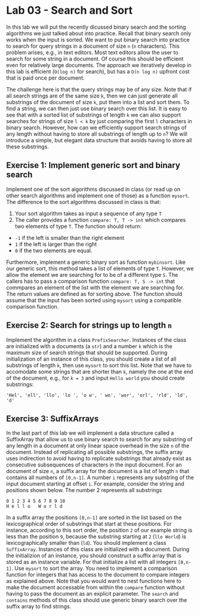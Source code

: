 # Lab 03 - Search and Sort

In this lab we will put the recently dicussed binary search and the sorting algorithms we just talked about into practice. Recall that binary search only works when the input is sorted. We want to put binary search into practice to search for query strings in a document of size `n` (`n` characters). This problem arises, e.g., in text editors. Most text editors allow the user to search for some string in a document. Of course this should be efficient even for relatively large documents. The approach we iteratively develop in this lab is efficient (`O(log n)` for search), but has a `O(n log n)` upfront cost that is paid once per document.

The challenge here is that the query strings may be of any size. Note that if all search strings are of the same size `k`, then we can just generate all substrings of the document of size `k`, put them into a list and sort them. To find a string, we can then just use binary search over this list. It is easy to see that with a sorted list of substrings of length `k` we can also support searches for strings of size `l < k` by just comparing the first `l` characters in binary search. However, how can we efficiently support search strings of any length without having to store all substrings of length up to `n`? We will introduce a simple, but elegant data structure that avoids having to store all these substrings.

## Exercise 1: Implement generic sort and binary search

Implement one of the sort algorithms discussed in class (or read up on other search algorithms and implement one of those) as a function `mysort`. The difference to the sort algorithms discussed in class is that:

1. Your sort algorithm takes as input a sequence of any type `T`
2. The caller provides a function `compare: T, T -> int` which compares two elements of type `T`. The function should return:
  - `-1` if the left is smaller than the right element
  - `1` if the left is larger than the right
  - `0` if the two elements are equal.

Furthermore, implement a generic binary sort as function `mybinsort`. Like our generic sort, this method takes a list of elements of type `T`. However, we allow the element we are searching for to be of a different type `S`. The callers has to pass a comparison function `compare: T, S -> int` that commpares an element of the list with the element we are searching for. The return values are defined as for sorting above. The function should assume that the input has been sorted using `mysort` using a compatible comparison function.

## Exercise 2: Search for strings up to length `n`

Implement the algorithm in a class `PrefixSearcher`. Instances of the class are initialized with a documents (a `str`) and a number `k` which is the maximum size of search strings that should be supported. During initialization of an instance of this class, you should create a list of all substrings of length `k`, then use `mysort` to sort this list. Note that we have to accomodate some strings that are shorter than `k`, namely the one at the end of the document, e.g., for `k = 3` and input `Hello world` you should create substrings:

```
'Hel', 'ell', 'llo', 'lo ', 'o w', ' wo', 'wor', 'orl', 'rld', 'ld', 'd'
```

## Exercise 3: SuffixArrays

In the last part of this lab we will implement a data structure called a SuffixArray that allow us to use binary search to search for any substring of any length in a document at only linear space overhead in the size `n` of the document. Instead of replicating all possible substrings, the suffix array uses indirection to avoid having to replicate substrings that already exist as consecutive subsequences of characters in the input document. For an document of size `n`, a suffix array for the document is a list of length `n` that contains all numbers of `[0,n-1]`. A number `i` represents any substring of the input document starting at offset `i`. For example, consider the string and positions shown below. The number 2 represents all substrings

```
0 1 2 3 4 5 6 7 8 9 10
H e l l o   W o r l d
```

In a suffix array the positions `[0,n-1]` are sorted in the list based on the lexicographical order of substrings that start at these positions. For instance, according to this sort order, the position `2` of our example string is less than the position `9`, because the substring starting at `2` (`llo World`) is lexicographically smaller than (`ld`). You should implement a class `SuffixArray`. Instances of this class are initialized with a document. During the initializion of an instance, you should construct a suffix array that is stored as an instance variable. For that initialize a list with all integers `[0,n-1]`. Use `mysort` to sort the array. You need to implement a comparison function for integers that has access to the document to compare integers as explained above. Note that you would want to nest functions here to make the document accessable from within the `compare` function without having to pass the document as an explicit parameter. The `search` and `contains` methods of this class should use generic binary search over the suffix array to find strings.
